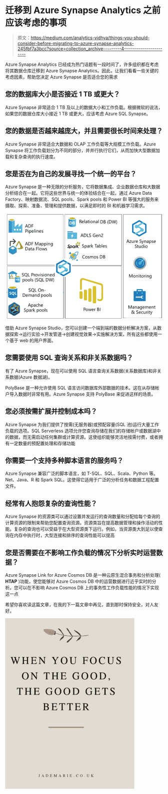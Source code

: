 # 迁移到 Azure Synapse Analytics 之前应该考虑的事项

> 原文：<https://medium.com/analytics-vidhya/things-you-should-consider-before-migrating-to-azure-synapse-analytics-245fbf7a3bcc?source=collection_archive---------4----------------------->

Azure Synapse Analytics 已经成为热门话题有一段时间了，许多组织都在考虑将其数据仓库迁移到 Azure Synapse Analytics。因此，让我们看看一些关键的考虑因素，帮助您决定 Azure Synapse 是否适合您的需求

## 您的数据库大小是否接近 1 TB 或更大？

Azure Synapse 非常适合 1 TB 及以上的数据大小和工作负载。根据微软的说法，如果您的数据仓库大小接近 1 TB 或更大，应该考虑 Azure SQL Synapse。

## 您的数据是否越来越庞大，并且需要很长时间来处理？

Azure Synapse 非常适合大数据和 OLAP 工作负载等大规模工作负载。Azure Synapse 将工作负载划分为不同的部分，并并行执行它们，从而加快大型数据加载和复杂查询的执行速度。

## 您是否在为自己的发展寻找一个统一的平台？

Azure Synapse 是一种无限的分析服务，它将数据集成、企业数据仓库和大数据分析结合在一起。它将这些世界与统一的体验结合在一起，通过 Azure Data Factory、映射数据流、SQL pools、Spark pools 和 Power BI 等强大的服务来摄取、探索、准备、管理和提供数据，以满足即时的 BI 和机器学习需求。

![](img/012d73401c7801cf7dce08e1a0b2532c.png)

借助 Azure Synapse Studio，您可以创建一个端到端的数据分析解决方案，从数据探索→运行实验→开发管道→创建视觉效果→实施解决方案，所有这些都使用一个基于 web 的用户界面。

## 您需要使用 SQL 查询关系和非关系数据吗？

有了 Azure Synapse，现在可以使用 SQL 语言查询关系数据(关系数据库)和非关系数据(Azure 数据湖)。

PolyBase 是一种允许使用 SQL 语言访问数据库外部数据的技术。这在从存储帐户导入数据时非常有用。Azure Synapse 支持 PolyBase 来促进这样的场景。

## 您必须按需扩展并控制成本吗？

Azure Synapse 为我们提供了按需(无服务器)或预配容量(SQL 池)运行大量工作负载的选项。SQL Serverless 选项允许您查询存储在我们的存储帐户或数据湖中的数据，而无需启动任何集群或计算资源。这使组织能够灵活地按需付费，或者拥有一定数量的预配置处理和存储功能

## 你需要一个支持多种脚本语言的服务吗？

Azure Synapse 兼容广泛的脚本语言，如 T-SQL、SQL、Scala、Python 等。Net、Java、R 和 Spark SQL。这使得它适用于广泛的分析任务和数据工程配置文件。

## 经常有人抱怨复杂的查询性能？

Azure Synapse 的资源类可以通过设置并发运行的查询数量和分配给每个查询的计算资源的限制来帮助您配置查询资源。资源类旨在提高数据管理和操作活动的性能。复杂的查询也可以受益于在大型资源类下运行。例如，当资源类大到足以使查询在内存中执行时，大型连接和排序的查询性能可以提高

## 您是否需要在不影响工作负载的情况下分析实时运营数据？

Azure Synapse Link for Azure Cosmos DB 是一种云原生混合事务和分析处理( **HTAP** )功能，使您能够对 Azure Cosmos DB 中的运营数据进行近乎实时的分析。您可以在不影响 Azure Cosmos DB 上的事务性工作负载性能的情况下实现这一点

希望你喜欢读这篇文章，在我的下一篇文章中再见，直到那时保持安全，对人友好。

![](img/674f20a788701474094bad2ff3b1d968.png)